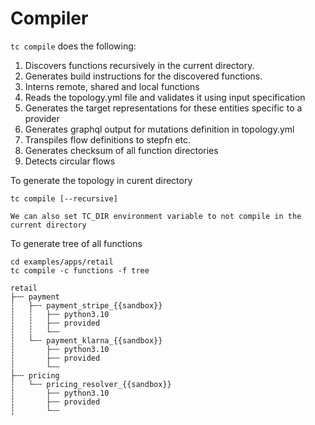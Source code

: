 # Compiler

`tc compile` does the following:

1. Discovers functions recursively in the current directory.
2. Generates build instructions for the discovered functions.
3. Interns remote, shared and local functions
4. Reads the topology.yml file and validates it using input specification
5. Generates the target representations for these entities specific to a provider
6. Generates graphql output for mutations definition in topology.yml
7. Transpiles flow definitions to stepfn etc.
8. Generates checksum of all function directories
9. Detects circular flows


To generate the topology in curent directory

```
tc compile [--recursive]

```

```admonish info
We can also set TC_DIR environment variable to not compile in the current directory
```


To generate tree of all functions

```
cd examples/apps/retail
tc compile -c functions -f tree

retail
├╌╌ payment
┆   ├╌╌ payment_stripe_{{sandbox}}
┆   ┆   ├╌╌ python3.10
┆   ┆   ├╌╌ provided
┆   ┆   └╌╌
┆   └╌╌ payment_klarna_{{sandbox}}
┆       ├╌╌ python3.10
┆       ├╌╌ provided
┆       └╌╌
├╌╌ pricing
┆   └╌╌ pricing_resolver_{{sandbox}}
┆       ├╌╌ python3.10
┆       ├╌╌ provided
┆       └╌╌

```
